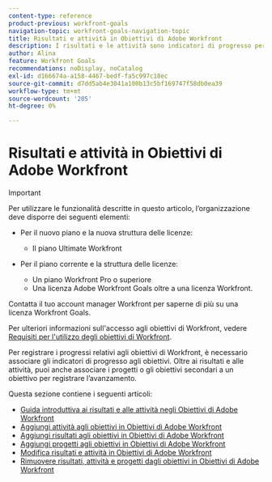```yaml
---
content-type: reference
product-previous: workfront-goals
navigation-topic: workfront-goals-navigation-topic
title: Risultati e attività in Obiettivi di Adobe Workfront
description: I risultati e le attività sono indicatori di progresso per un obiettivo in Obiettivi di Adobe Workfront. Ulteriori informazioni sui risultati e sulle attività sono disponibili nei seguenti articoli.
author: Alina
feature: Workfront Goals
recommendations: noDisplay, noCatalog
exl-id: d166674a-a158-4467-bedf-fa5c997c18ec
source-git-commit: d7dd5ab4e3041a100b13c5bf169747f58db0ea39
workflow-type: tm+mt
source-wordcount: '205'
ht-degree: 0%

---
```



# Risultati e attività in Obiettivi di Adobe Workfront

>[!IMPORTANT]
>
>Per utilizzare le funzionalità descritte in questo articolo, l’organizzazione deve disporre dei seguenti elementi:
>
>* Per il nuovo piano e la nuova struttura delle licenze:
>
>   * Il piano Ultimate Workfront
>    
>* Per il piano corrente e la struttura delle licenze:
>
>   * Un piano Workfront Pro o superiore
>   * Una licenza Adobe Workfront Goals oltre a una licenza Workfront.
>
>Contatta il tuo account manager Workfront per saperne di più su una licenza Workfront Goals.
> 
>Per ulteriori informazioni sull&#39;accesso agli obiettivi di Workfront, vedere [Requisiti per l&#39;utilizzo degli obiettivi di Workfront](/help/quicksilver/workfront-goals/goal-management/access-needed-for-wf-goals.md).

Per registrare i progressi relativi agli obiettivi di Workfront, è necessario associare gli indicatori di progresso agli obiettivi. Oltre ai risultati e alle attività, puoi anche associare i progetti o gli obiettivi secondari a un obiettivo per registrare l’avanzamento.

Questa sezione contiene i seguenti articoli:

* [Guida introduttiva ai risultati e alle attività negli Obiettivi di Adobe Workfront](../../workfront-goals/results-and-activities/get-started-with-results-and-activities.md)
* [Aggiungi attività agli obiettivi in Obiettivi di Adobe Workfront](../../workfront-goals/results-and-activities/add-activities-to-goals.md)
* [Aggiungi risultati agli obiettivi in Obiettivi di Adobe Workfront](../../workfront-goals/results-and-activities/add-results-to-goals.md)
* [Aggiungi progetti agli obiettivi in Obiettivi di Adobe Workfront](../../workfront-goals/results-and-activities/connect-projects-to-goals-overview.md)
* [Modifica risultati e attività in Obiettivi di Adobe Workfront](../../workfront-goals/results-and-activities/edit-results-and-activities.md)
* [Rimuovere risultati, attività e progetti dagli obiettivi in Obiettivi di Adobe Workfront](../../workfront-goals/results-and-activities/remove-results-activities-from-goals.md)
